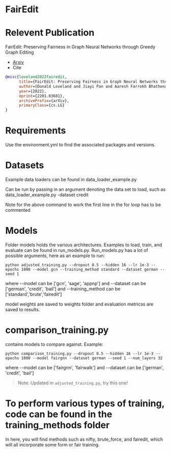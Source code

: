 # FairEdit

# Relevent Publication

FairEdit: Preserving Fairness in Graph Neural Networks through Greedy Graph Editing
- [Arxiv](https://arxiv.org/abs/2201.03681)
- Cite
``` bibtex
@misc{loveland2022fairedit,
      title={FairEdit: Preserving Fairness in Graph Neural Networks through Greedy Graph Editing}, 
      author={Donald Loveland and Jiayi Pan and Aaresh Farrokh Bhathena and Yiyang Lu},
      year={2022},
      eprint={2201.03681},
      archivePrefix={arXiv},
      primaryClass={cs.LG}
}
```
# Requirements

Use the environment.yml to find the associated packages and versions. 

# Datasets 

Example data loaders can be found in data_loader_example.py 

Can be run by passing in an argument denoting the data set to load, such as data_loader_example.py -dataset credit

Note for the above command to work the first line in the for loop has to be commented

# Models

Folder models holds the various architectures. Examples to load, train, and evaluate can be found in run_models.py. Run_models.py has a lot of possible arguments, here as an example to run:
```
python adjusted_training.py --dropout 0.5 --hidden 16 --lr 1e-3 --epochs 1000 --model gcn --training_method standard --dataset german --seed 1
```
where --model can be ['gcn', 'sage', 'appnp'] and --dataset can be ['german', 'credit', 'bail'] and --training_method can be ['standard','brute','fairedit']

model weights are saved to weights folder and evaluation metricss are saved to results. 

# comparison_training.py

contains models to compare against. Example:
```
python comparison_training.py --dropout 0.5 --hidden 16 --lr 1e-3 --epochs 1000 --model fairgnn --dataset german --seed 1 --num_layers 32
```
where --model can be ['fairgnn', 'fairwalk'] and --dataset can be ['german', 'credit', 'bail'] 

> Note: Updated in ```adjusted_training.py```, try this one!

# To perform various types of training, code can be found in the training_methods folder

In here, you will find methods such as nifty, brute_force, and fairedit, which will all incorporate some form or fair training.  
